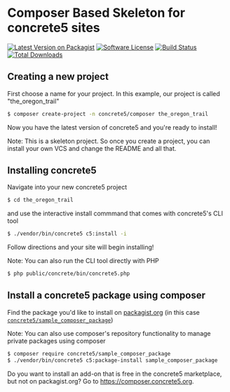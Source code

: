 # Composer Based Skeleton for concrete5 sites

[![Latest Version on Packagist][ico-version]][link-packagist]
[![Software License][ico-license]](LICENSE.txt)
[![Build Status][ico-travis]][link-travis]
[![Total Downloads][ico-downloads]][link-downloads]

## Creating a new project

First choose a name for your project. In this example, our project is called "the_oregon_trail"

```bash
$ composer create-project -n concrete5/composer the_oregon_trail
```

Now you have the latest version of concrete5 and you're ready to install!

Note: This is a skeleton project. So once you create a project, you can install your own VCS and change the README and all that.


## Installing concrete5

Navigate into your new concrete5 project

```bash
$ cd the_oregon_trail
```

and use the interactive install commmand that comes with concrete5's CLI tool

```bash
$ ./vendor/bin/concrete5 c5:install -i
```
Follow directions and your site will begin installing!


Note: You can also run the CLI tool directly with PHP

```bash
$ php public/concrete/bin/concrete5.php
```

## Install a concrete5 package using composer

Find the package you'd like to install on [packagist.org](https://packagist.org) (in this case [`concrete5/sample_composer_package`](https://packagist.org/packages/concrete5/sample_composer_package))

Note: You can also use composer's repository functionality to manage private packages using composer

```bash
$ composer require concrete5/sample_composer_package
$ ./vendor/bin/concrete5 c5:package-install sample_composer_package
```

Do you want to install an add-on that is free in the concrete5 marketplace, but not on packagist.org? Go to https://composer.concrete5.org.

[ico-version]: https://img.shields.io/packagist/v/concrete5/composer.svg?style=flat-square
[ico-license]: https://img.shields.io/badge/license-MIT-brightgreen.svg?style=flat-square
[ico-travis]: https://img.shields.io/travis/concrete5/composer/master.svg?style=flat-square
[ico-downloads]: https://img.shields.io/packagist/dt/concrete5/composer.svg?style=flat-square

[link-packagist]: https://packagist.org/packages/concrete5/composer
[link-travis]: https://travis-ci.org/concrete5/composer
[link-downloads]: https://packagist.org/packages/concrete5/composer
